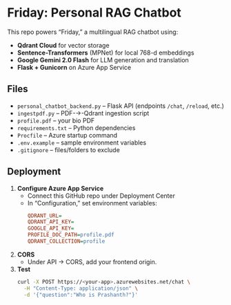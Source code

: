 # Friday: Personal RAG Chatbot

This repo powers “Friday,” a multilingual RAG chatbot using:
- **Qdrant Cloud** for vector storage
- **Sentence-Transformers** (MPNet) for local 768-d embeddings
- **Google Gemini 2.0 Flash** for LLM generation and translation
- **Flask + Gunicorn** on Azure App Service

## Files

- `personal_chatbot_backend.py` – Flask API (endpoints `/chat`, `/reload`, etc.)
- `ingestpdf.py`                – PDF-→-Qdrant ingestion script
- `profile.pdf`                 – your bio PDF
- `requirements.txt`            – Python dependencies
- `Procfile`                    – Azure startup command
- `.env.example`                – sample environment variables
- `.gitignore`                  – files/folders to exclude

## Deployment

1. **Configure Azure App Service**  
   - Connect this GitHub repo under Deployment Center  
   - In “Configuration,” set environment variables:  
     ```ini
     QDRANT_URL=
     QDRANT_API_KEY=
     GOOGLE_API_KEY=
     PROFILE_DOC_PATH=profile.pdf
     QDRANT_COLLECTION=profile
     ```
2. **CORS**  
   - Under API → CORS, add your frontend origin.
3. **Test**  
   ```bash
   curl -X POST https://<your-app>.azurewebsites.net/chat \
     -H "Content-Type: application/json" \
     -d '{"question":"Who is Prashanth?"}'